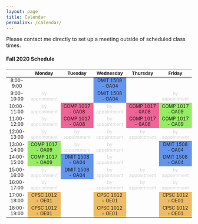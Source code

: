 ```yaml
---
layout: page
title: Calendar
permalink: /calendar/
---
```


Please contact me directly to set up a meeting outside of scheduled class times.

#### Fall 2020 Schedule

<html>
 <table style="font-size: 12.4px; text-align:center">
  <thead>
    <tr>
      <th></th>
      <th>Monday</th>
      <th>Tuesday</th>
      <th>Wednesday</th>
      <th>Thursday</th>
      <th>Friday</th>
    </tr>
  </thead>
  <tbody>
    <tr>
      <td style="text-align:center">8:00-9:00</td>
      <td></td>
      <td></td>
      <td style="background-color:#6495ed">DMIT 1508 - OA04</td>
      <td></td>
      <td></td>
    </tr>
    <tr>
      <td style="text-align:center">9:00-10:00</td>
      <td style="color:#d3d3d3">by appointment</td>
      <td></td>
      <td style="background-color:#6495ed">DMIT 1508 - OA04</td>
      <td></td>
      <td style="color:#d3d3d3">by appointment</td>
    </tr>
    <tr>
      <td style="text-align:center">10:00-11:00</td>
      <td style="color:#d3d3d3">by appointment</td>
      <td style="background-color:#ed6495">COMP 1017 - 0A08</td>
      <td style="color:#d3d3d3">by appointment</td>
      <td style="background-color:#ed6495">COMP 1017 - 0A08</td>
      <td style="background-color:#95ed64">COMP 1017 - OA09</td>
    </tr>
    <tr>
      <td style="text-align:center">11:00-12:00</td>
      <td style="color:#d3d3d3">by appointment</td>
      <td style="background-color:#ed6495">COMP 1017 - 0A08</td>
      <td style="color:#d3d3d3">by appointment</td>
      <td style="background-color:#ed6495">COMP 1017 - 0A08</td>
      <td style="background-color:#95ed64">COMP 1017 - OA09</td>
    </tr>
    <tr>
      <td style="text-align:center">12:00-13:00</td>
      <td style="color:#d3d3d3">by appointment</td>
      <td style="color:#d3d3d3">by appointment</td>
      <td style="color:#d3d3d3">by appointment</td>
      <td style="color:#d3d3d3">by appointment</td>
      <td style="color:#d3d3d3">by appointment</td>
    </tr>
    <tr>
      <td style="text-align:center">13:00-14:00</td>
      <td style="background-color:#95ed64">COMP 1017 - OA09</td>
      <td style="color:#d3d3d3">by appointment</td>
      <td style="color:#d3d3d3">by appointment</td>
      <td></td>
      <td style="background-color:#6495ed">DMIT 1508 - OA04</td>
    </tr>
    <tr>
      <td style="text-align:center">14:00-15:00</td>
      <td style="background-color:#95ed64">COMP 1017 - OA09</td>
      <td style="background-color:#6495ed">DMIT 1508 - OA04</td>
      <td style="color:#d3d3d3">by appointment</td>
      <td></td>
      <td style="background-color:#6495ed">DMIT 1508 - OA04</td>
    </tr>
    <tr>
      <td style="text-align:center">15:00-16:00</td>
      <td style="color:#d3d3d3">by appointment</td>
      <td style="background-color:#6495ed">DMIT 1508 - OA04</td>
      <td style="color:#d3d3d3">by appointment</td>
      <td style="color:#d3d3d3">by appointment</td>
      <td style="color:#d3d3d3">by appointment</td>
    </tr>
    <tr>
      <td style="text-align:center">16:00-17:00</td>
      <td style="color:#d3d3d3">by appointment</td>
      <td></td>
      <td style="color:#d3d3d3">by appointment</td>
      <td style="color:#d3d3d3">by appointment</td>
      <td style="color:#d3d3d3">by appointment</td>
    </tr>
    <tr>
      <td style="text-align:center">17:00-18:00</td>
      <td style="background-color:#edbc64">CPSC 1012 - OE01</td>
      <td></td>
      <td style="background-color:#edbc64">CPSC 1012 - OE01</td>
      <td></td>
      <td style="background-color:#edbc64">CPSC 1012 - OE01</td>
    </tr>
    <tr>
      <td style="text-align:center">18:00-19:00</td>
      <td style="background-color:#edbc64">CPSC 1012 - OE01</td>
      <td></td>
      <td style="background-color:#edbc64">CPSC 1012 - OE01</td>
      <td></td>
      <td style="background-color:#edbc64">CPSC 1012 - OE01</td>
    </tr>
  </tbody>
</table>
</html>
